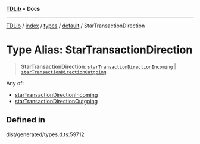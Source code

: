 [**TDLib**](../../../../../../README.md) • **Docs**

***

[TDLib](../../../../../../modules.md) / [index](../../../../../README.md) / [types](../../../README.md) / [default](../README.md) / StarTransactionDirection

# Type Alias: StarTransactionDirection

> **StarTransactionDirection**: [`starTransactionDirectionIncoming`](starTransactionDirectionIncoming.md) \| [`starTransactionDirectionOutgoing`](starTransactionDirectionOutgoing.md)

Any of:
- [starTransactionDirectionIncoming](starTransactionDirectionIncoming.md)
- [starTransactionDirectionOutgoing](starTransactionDirectionOutgoing.md)

## Defined in

dist/generated/types.d.ts:59712
